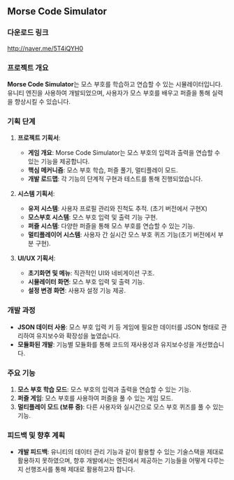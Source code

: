 ## Morse Code Simulator

### 다운로드 링크
http://naver.me/5T4iQYH0

### 프로젝트 개요

**Morse Code Simulator**는 모스 부호를 학습하고 연습할 수 있는 시뮬레이터입니다. 유니티 엔진을 사용하여 개발되었으며, 사용자가 모스 부호를 배우고 퍼즐을 통해 실력을 향상시킬 수 있습니다.

### 기획 단계

1. **프로젝트 기획서**:
   - **게임 개요**: Morse Code Simulator는 모스 부호의 입력과 출력을 연습할 수 있는 기능을 제공합니다.
   - **핵심 메커니즘**: 모스 부호 학습, 퍼즐 풀기, 멀티플레이 모드.
   - **개발 로드맵**: 각 기능의 단계적 구현과 테스트를 통해 진행되었습니다.

2. **시스템 기획서**:
   - **유저 시스템**: 사용자 프로필 관리와 진척도 추적. (초기 버전에서 구현X)
   - **모스부호 시스템**: 모스 부호 입력 및 출력 기능 구현.
   - **퍼즐 시스템**: 다양한 퍼즐을 통해 모스 부호를 연습할 수 있는 기능.
   - **멀티플레이어 시스템**: 사용자 간 실시간 모스 부호 퀴즈 기능(초기 버전에서 부분 구현).

3. **UI/UX 기획서**:
   - **초기화면 및 메뉴**: 직관적인 UI와 네비게이션 구조.
   - **시뮬레이터 화면**: 모스 부호 입력 및 출력 기능.
   - **설정 변경 화면**: 사용자 설정 기능 제공.

### 개발 과정

- **JSON 데이터 사용**: 모스 부호 입력 키 등 게임에 필요한 데이터를 JSON 형태로 관리하여 유지보수와 확장성을 높였습니다.
- **모듈화된 개발**: 기능별 모듈화를 통해 코드의 재사용성과 유지보수성을 개선했습니다.

### 주요 기능

1. **모스 부호 학습 모드**: 모스 부호의 입력과 출력을 연습할 수 있는 기능.
2. **퍼즐 게임**: 모스 부호를 사용하여 퍼즐을 풀 수 있는 게임 모드.
3. **멀티플레이 모드 (보류 중)**: 다른 사용자와 실시간으로 모스 부호 퀴즈를 풀 수 있는 기능.

### 피드백 및 향후 계획

- **개발 피드백**: 유니티의 데이터 관리 기능과 같이 활용할 수 있는 기술스택을 제대로 활용하지 못하였으며, 향후 개발에서는 엔진에서 제공하는 기능들을 어떻게 다루는지 선행조사를 통해 제대로 활용하고자 합니다.
